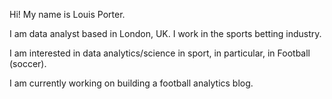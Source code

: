 Hi! My name is Louis Porter.

I am data analyst based in London, UK. I work in the sports betting industry.

I am interested in data analytics/science in sport, in particular, in Football (soccer).

I am currently working on building a football analytics blog.
